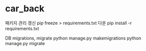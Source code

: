 # car_back

패키지 관리
갱신
pip freeze > requirements.txt
다운
pip install -r requirements.txt


DB migrations, migrate
python manage.py makemigrations
python manage.py migrate

